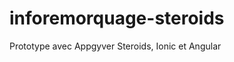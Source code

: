 inforemorquage-steroids
=======================

Prototype avec Appgyver Steroids, Ionic et Angular
